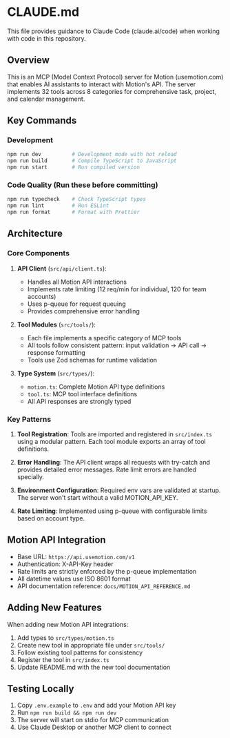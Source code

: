 # CLAUDE.md

This file provides guidance to Claude Code (claude.ai/code) when working with code in this repository.

## Overview

This is an MCP (Model Context Protocol) server for Motion (usemotion.com) that enables AI assistants to interact with Motion's API. The server implements 32 tools across 8 categories for comprehensive task, project, and calendar management.

## Key Commands

### Development
```bash
npm run dev          # Development mode with hot reload
npm run build        # Compile TypeScript to JavaScript
npm run start        # Run compiled version
```

### Code Quality (Run these before committing)
```bash
npm run typecheck    # Check TypeScript types
npm run lint         # Run ESLint
npm run format       # Format with Prettier
```

## Architecture

### Core Components

1. **API Client** (`src/api/client.ts`): 
   - Handles all Motion API interactions
   - Implements rate limiting (12 req/min for individual, 120 for team accounts)
   - Uses p-queue for request queuing
   - Provides comprehensive error handling

2. **Tool Modules** (`src/tools/`):
   - Each file implements a specific category of MCP tools
   - All tools follow consistent pattern: input validation → API call → response formatting
   - Tools use Zod schemas for runtime validation

3. **Type System** (`src/types/`):
   - `motion.ts`: Complete Motion API type definitions
   - `tool.ts`: MCP tool interface definitions
   - All API responses are strongly typed

### Key Patterns

1. **Tool Registration**: Tools are imported and registered in `src/index.ts` using a modular pattern. Each tool module exports an array of tool definitions.

2. **Error Handling**: The API client wraps all requests with try-catch and provides detailed error messages. Rate limit errors are handled specially.

3. **Environment Configuration**: Required env vars are validated at startup. The server won't start without a valid MOTION_API_KEY.

4. **Rate Limiting**: Implemented using p-queue with configurable limits based on account type.

## Motion API Integration

- Base URL: `https://api.usemotion.com/v1`
- Authentication: X-API-Key header
- Rate limits are strictly enforced by the p-queue implementation
- All datetime values use ISO 8601 format
- API documentation reference: `docs/MOTION_API_REFERENCE.md`

## Adding New Features

When adding new Motion API integrations:
1. Add types to `src/types/motion.ts`
2. Create new tool in appropriate file under `src/tools/`
3. Follow existing tool patterns for consistency
4. Register the tool in `src/index.ts`
5. Update README.md with the new tool documentation

## Testing Locally

1. Copy `.env.example` to `.env` and add your Motion API key
2. Run `npm run build && npm run dev`
3. The server will start on stdio for MCP communication
4. Use Claude Desktop or another MCP client to connect